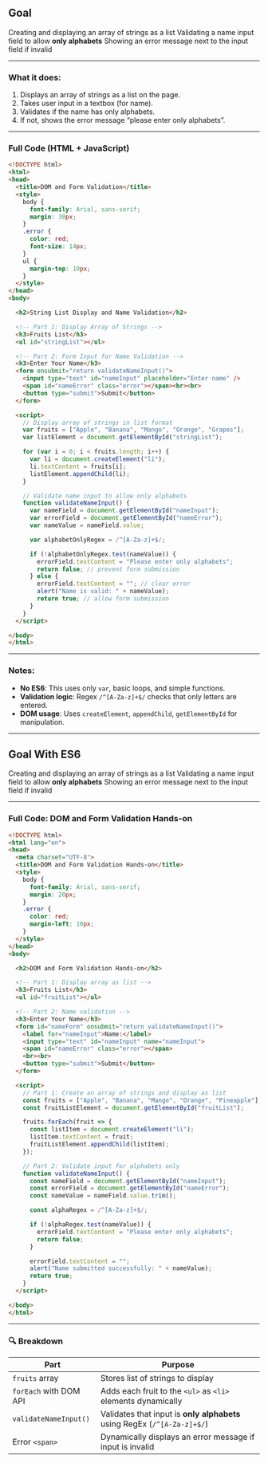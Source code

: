 ## Goal 
 Creating and displaying an array of strings as a list
 Validating a name input field to allow **only alphabets**
 Showing an error message next to the input field if invalid

---

###  What it does:

1. Displays an array of strings as a list on the page.
2. Takes user input in a textbox (for name).
3. Validates if the name has only alphabets.
4. If not, shows the error message “please enter only alphabets”.

---

###  Full Code (HTML + JavaScript)

```html
<!DOCTYPE html>
<html>
<head>
  <title>DOM and Form Validation</title>
  <style>
    body {
      font-family: Arial, sans-serif;
      margin: 30px;
    }
    .error {
      color: red;
      font-size: 14px;
    }
    ul {
      margin-top: 10px;
    }
  </style>
</head>
<body>

  <h2>String List Display and Name Validation</h2>

  <!-- Part 1: Display Array of Strings -->
  <h3>Fruits List</h3>
  <ul id="stringList"></ul>

  <!-- Part 2: Form Input for Name Validation -->
  <h3>Enter Your Name</h3>
  <form onsubmit="return validateNameInput()">
    <input type="text" id="nameInput" placeholder="Enter name" />
    <span id="nameError" class="error"></span><br><br>
    <button type="submit">Submit</button>
  </form>

  <script>
    // Display array of strings in list format
    var fruits = ["Apple", "Banana", "Mango", "Orange", "Grapes"];
    var listElement = document.getElementById("stringList");

    for (var i = 0; i < fruits.length; i++) {
      var li = document.createElement("li");
      li.textContent = fruits[i];
      listElement.appendChild(li);
    }

    // Validate name input to allow only alphabets
    function validateNameInput() {
      var nameField = document.getElementById("nameInput");
      var errorField = document.getElementById("nameError");
      var nameValue = nameField.value;

      var alphabetOnlyRegex = /^[A-Za-z]+$/;

      if (!alphabetOnlyRegex.test(nameValue)) {
        errorField.textContent = "Please enter only alphabets";
        return false; // prevent form submission
      } else {
        errorField.textContent = ""; // clear error
        alert("Name is valid: " + nameValue);
        return true; // allow form submission
      }
    }
  </script>

</body>
</html>
```

---

###  Notes:

* **No ES6**: This uses only `var`, basic loops, and simple functions.
* **Validation logic**: Regex `/^[A-Za-z]+$/` checks that only letters are entered.
* **DOM usage**: Uses `createElement`, `appendChild`, `getElementById` for manipulation.


---

## Goal With ES6

 Creating and displaying an array of strings as a list
 Validating a name input field to allow **only alphabets**
 Showing an error message next to the input field if invalid

---

###  Full Code: DOM and Form Validation Hands-on

```html
<!DOCTYPE html>
<html lang="en">
<head>
  <meta charset="UTF-8">
  <title>DOM and Form Validation Hands-on</title>
  <style>
    body {
      font-family: Arial, sans-serif;
      margin: 20px;
    }
    .error {
      color: red;
      margin-left: 10px;
    }
  </style>
</head>
<body>

  <h2>DOM and Form Validation Hands-on</h2>

  <!-- Part 1: Display array as list -->
  <h3>Fruits List</h3>
  <ul id="fruitList"></ul>

  <!-- Part 2: Name validation -->
  <h3>Enter Your Name</h3>
  <form id="nameForm" onsubmit="return validateNameInput()">
    <label for="nameInput">Name:</label>
    <input type="text" id="nameInput" name="nameInput">
    <span id="nameError" class="error"></span>
    <br><br>
    <button type="submit">Submit</button>
  </form>

  <script>
    // Part 1: Create an array of strings and display as list
    const fruits = ["Apple", "Banana", "Mango", "Orange", "Pineapple"];
    const fruitListElement = document.getElementById("fruitList");

    fruits.forEach(fruit => {
      const listItem = document.createElement("li");
      listItem.textContent = fruit;
      fruitListElement.appendChild(listItem);
    });

    // Part 2: Validate input for alphabets only
    function validateNameInput() {
      const nameField = document.getElementById("nameInput");
      const errorField = document.getElementById("nameError");
      const nameValue = nameField.value.trim();

      const alphaRegex = /^[A-Za-z]+$/;

      if (!alphaRegex.test(nameValue)) {
        errorField.textContent = "Please enter only alphabets";
        return false;
      }

      errorField.textContent = "";
      alert("Name submitted successfully: " + nameValue);
      return true;
    }
  </script>

</body>
</html>
```

---

### 🔍 Breakdown

| Part                   | Purpose                                                                  |
| ---------------------- | ------------------------------------------------------------------------ |
| `fruits` array         | Stores list of strings to display                                        |
| `forEach` with DOM API | Adds each fruit to the `<ul>` as `<li>` elements dynamically             |
| `validateNameInput()`  | Validates that input is **only alphabets** using RegEx (`/^[A-Za-z]+$/`) |
| Error `<span>`         | Dynamically displays an error message if input is invalid                |

